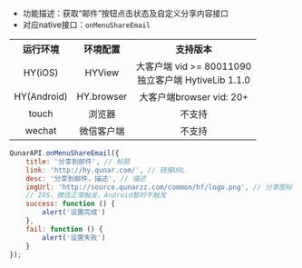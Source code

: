 * 功能描述：获取“邮件”按钮点击状态及自定义分享内容接口
* 对应native接口：`onMenuShareEmail`

<table style="text-align:center">
    <tr>
        <th>运行环境</th>
        <th>环境配置</th>
        <th>支持版本</th>
    </tr>
    <tr>
        <td>HY(iOS)</td>
        <td>HYView</td>
        <td>大客户端 vid >= 80011090<br/>独立客户端 HytiveLib 1.1.0</td>
    </tr>
    <tr>
        <td>HY(Android)</td>
        <td>HY.browser</td>
        <td>大客户端browser vid: 20+ </td>
    </tr>
    <tr>
        <td>touch</td>
        <td>浏览器</td>
        <td>不支持</td>
    </tr>
    <tr>
        <td>wechat</td>
        <td>微信客户端</td>
        <td>不支持</td>
    </tr>
</table>

```js
QunarAPI.onMenuShareEmail({
    title: '分享到邮件', // 标题
    link: 'http://hy.qunar.com/', // 链接URL
    desc: '分享到邮件，描述', // 描述
    imgUrl: 'http://source.qunarzz.com/common/hf/logo.png', // 分享图标
    // IOS，微信正常触发，Android暂时不触发
    success: function () {
        alert('设置完成')
    },
    fail: function () {
        alert('设置失败')
    }
});
```

